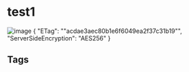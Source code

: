 # test1

![image](https://s3.us-west-1.amazonaws.com/zettelimages/Mon_May_29_01:57:15_PM_PDT_2023.png)
{
    "ETag": "\"acdae3aec80b1e6f6049ea2f37c31b19\"",
    "ServerSideEncryption": "AES256"
}

## Tags
